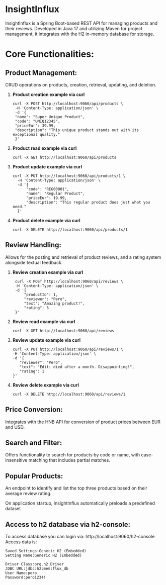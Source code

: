# InsightInflux
InsightInflux is a Spring Boot-based REST API for managing products and their reviews. Developed in Java 17 and utilizing Maven for project management, it integrates with the H2 in-memory database for storage. 

# Core Functionalities:

## Product Management: 
CRUD operations on products, creation, retrieval, updating, and deletion.

1. **Product creation example via curl**
   ```shell
   curl -X POST http://localhost:9060/api/products \
    -H 'Content-Type: application/json' \
    -d '{
    "name": "Super Unique Product",
    "code": "UNIQ12345",
    "priceEur": 39.99,
    "description": "This unique product stands out with its exceptional quality."
    }'

2. **Product read example via curl**
   ```shell
   curl -X GET http://localhost:9060/api/products

3. **Product update example via curl**
   ```shell
   curl -X PUT http://localhost:9060/api/products/1 \
     -H 'Content-Type: application/json' \
     -d '{
         "code": "REG00001",
         "name": "Regular Product",
         "priceEur": 19.99,
         "description": "This regular product does just what you need."
     }'

4. **Product delete example via curl**
   ```shell
   curl -X DELETE http://localhost:9060/api/products/1

## Review Handling: 
Allows for the posting and retrieval of product reviews, and a rating system alongside textual feedback.

1. **Review creation example via curl**
   ```shell
    curl -X POST http://localhost:9060/api/reviews \
    -H 'Content-Type: application/json' \
    -d '{
        "productId": 1,
        "reviewer": "Pero",
        "text": "Amazing product!",
        "rating": 5
    }'

2. **Review read example via curl**
   ```shell
   curl -X GET http://localhost:9060/api/reviews

3. **Review update example via curl**
   ```shell
   curl -X PUT http://localhost:9060/api/reviews/1 \
   -H 'Content-Type: application/json' \
   -d '{
      "reviewer": "Pero",
      "text": "Edit: died after a month. Disappointing!",
      "rating": 1
   }'

4. **Review delete example via curl**
   ```shell
   curl -X DELETE http://localhost:9060/api/reviews/1

## Price Conversion: 
Integrates with the HNB API for conversion of product prices between EUR and USD.

## Search and Filter: 
Offers functionality to search for products by code or name, with case-insensitive matching that includes partial matches.

## Popular Products: 
An endpoint to identify and list the top three products based on their average review rating.

On application startup, InsightInflux automatically preloads a predefined dataset 

## Access to h2 database via h2-console:
To access database you can login via: http://localhost:9060/h2-console
Access data is:
   ```shell
   Saved Settings:Generic H2 (Embedded)
   Setting Name:Generic H2 (Embedded)
   
   Driver Class:org.h2.Driver
   JDBC URL:jdbc:h2:mem:flux_db
   User Name:pero
   Password:pero1234!	

